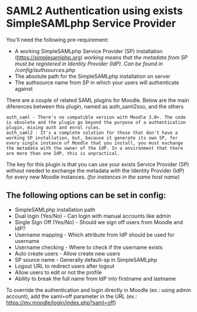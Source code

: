 # SAML2 Authentication using exists SimpleSAMLphp Service Provider

You'll need the following pre-requirement:

* A working SimpleSAMLphp Service Provider (SP) installation (https://simplesamlphp.org) _working means that the metadata from SP must be registered in Identity Provider (IdP). Can be found in /config/authsources.php_
* The absolute path for the SimpleSAMLphp installation on server
* The authsource name from SP in which your users will authenticate against

There are a couple of related SAML plugins for Moodle. Below are the main diferences between this plugin, named as auth_saml2sso, and the others

    auth_saml - There's no compatible version with Moodle 3.0+. The code is obsolete and the plugin go beyond the purpose of a authentication plugin, mixing auth and enrol rules.
    auth_saml2 - It's a complete solution for those that don't have a working SP installation, but, because it generate its own SP, for every single instance of Moodle that you install, you must exchange the metadata with the owner of the IdP. In a environment that there are more than one IdP, this is unpractical.

The key for this plugin is that you can use your exists Service Provider (SP) without needed to exchange the metadata with the Identity Provider (IdP) for every new Moodle instances. _(for instances in the same host name)_

## The following options can be set in config:

* SimpleSAMLphp installation path
* Dual login (Yes/No) - Can login with manual accounts like admin
* Single Sign Off (Yes/No) - Should we sign off users from Moodle and IdP?
* Username mapping - Which attribute from IdP should be used for username
* Username checking - Where to check if the username exists
* Auto create users - Allow create new users
* SP source name - Generally default-sp in SimpleSAMLphp
* Logout URL to redirect users after logout
* Allow users to edit or not the profile
* Ability to break the full name from IdP into firstname and lastname

To override the authentication and login directly in Moodle (ex.: using admin account), add the saml=off parameter in the URL (ex.: https://my.moodle/login/index.php?saml=off)
